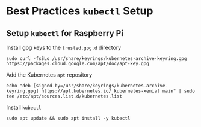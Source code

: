 # Best Practices `kubectl` Setup

## Setup `kubectl` for Raspberry Pi

Install gpg keys to the `trusted.gpg.d` directory
```
sudo curl -fsSLo /usr/share/keyrings/kubernetes-archive-keyring.gpg https://packages.cloud.google.com/apt/doc/apt-key.gpg
```

Add the Kubernetes `apt` repository
```
echo "deb [signed-by=/usr/share/keyrings/kubernetes-archive-keyring.gpg] https://apt.kubernetes.io/ kubernetes-xenial main" | sudo tee /etc/apt/sources.list.d/kubernetes.list
```

Install `kubectl`
```
sudo apt update && sudo apt install -y kubectl
```
